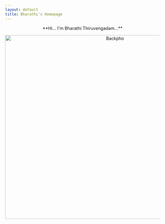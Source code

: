 ```yaml
---
layout: default
title: Bharathi's Homepage
---
```

<p align="center">
**Hi... I'm Bharathi Thiruvengadam...** 
 </p>

<p align="center">
 <img src="Backpho.png" alt="Backpho" width="700" height="600"/>
 </p>

